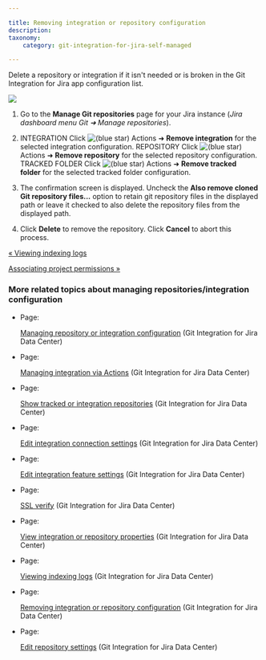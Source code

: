 ```yaml
---

title: Removing integration or repository configuration
description:
taxonomy:
    category: git-integration-for-jira-self-managed

---
```

Delete a repository or integration if it isn't needed or is broken in the Git Integration for Jira app configuration list.

![](https://bigbrassband.atlassian.net/wiki/download/thumbnails/1930397738/gitserver-remove-repo.png?version=1&modificationDate=1630642856115&cacheVersion=1&api=v2&width=680&height=398)

1.  Go to the **Manage Git repositories** page for your Jira instance (_Jira dashboard menu Git ➜ Manage repositories_).

2.  INTEGRATION Click ![(blue star)](/wiki/s/-1639011364/6452/8b4898d3c114827e64ec143b4fa79bb76a6cfa5b/_/images/icons/emoticons/star_blue.png) Actions ➜ **Remove integration** for the selected integration configuration.
    REPOSITORY Click ![(blue star)](/wiki/s/-1639011364/6452/8b4898d3c114827e64ec143b4fa79bb76a6cfa5b/_/images/icons/emoticons/star_blue.png) Actions ➜ **Remove repository** for the selected repository configuration.
    TRACKED FOLDER Click ![(blue star)](/wiki/s/-1639011364/6452/8b4898d3c114827e64ec143b4fa79bb76a6cfa5b/_/images/icons/emoticons/star_blue.png) Actions ➜ **Remove tracked folder** for the selected tracked folder configuration.

3.  The confirmation screen is displayed.
    Uncheck the **Also remove cloned Git repository files...** option to retain git repository files in the displayed path or leave it checked to also delete the repository files from the displayed path.

4.  Click **Delete** to remove the repository. Click **Cancel** to abort this process.


[« Viewing indexing logs](/wiki/spaces/GIJDC/pages/1930397702/Viewing+indexing+logs)

[Associating project permissions »](/wiki/spaces/GIJDC/pages/1930397766/Associating+project+permissions)

### More related topics about managing repositories/integration configuration

*   Page:

    [Managing repository or integration configuration](/wiki/spaces/GIJDC/pages/1930397435/Managing+repository+or+integration+configuration) (Git Integration for Jira Data Center)

*   Page:

    [Managing integration via Actions](/wiki/spaces/GIJDC/pages/1930397476/Managing+integration+via+Actions) (Git Integration for Jira Data Center)

*   Page:

    [Show tracked or integration repositories](/wiki/spaces/GIJDC/pages/1930397507/Show+tracked+or+integration+repositories) (Git Integration for Jira Data Center)

*   Page:

    [Edit integration connection settings](/wiki/spaces/GIJDC/pages/1930397536/Edit+integration+connection+settings) (Git Integration for Jira Data Center)

*   Page:

    [Edit integration feature settings](/wiki/spaces/GIJDC/pages/1930397576/Edit+integration+feature+settings) (Git Integration for Jira Data Center)

*   Page:

    [SSL verify](/git-integration-for-jira-self-managed/SSL-verify) (Git Integration for Jira Data Center)

*   Page:

    [View integration or repository properties](/wiki/spaces/GIJDC/pages/1930397673/View+integration+or+repository+properties) (Git Integration for Jira Data Center)

*   Page:

    [Viewing indexing logs](/wiki/spaces/GIJDC/pages/1930397702/Viewing+indexing+logs) (Git Integration for Jira Data Center)

*   Page:

    [Removing integration or repository configuration](/wiki/spaces/GIJDC/pages/1930397738/Removing+integration+or+repository+configuration) (Git Integration for Jira Data Center)

*   Page:

    [Edit repository settings](/wiki/spaces/GIJDC/pages/1947107348/Edit+repository+settings) (Git Integration for Jira Data Center)
